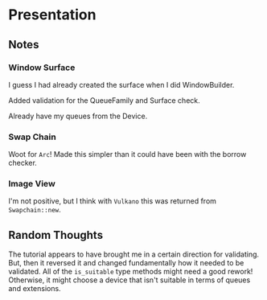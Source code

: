 # Presentation

## Notes

### Window Surface

I guess I had already created the surface when I did WindowBuilder.

Added validation for the QueueFamily and Surface check.

Already have my queues from the Device.

### Swap Chain

Woot for `Arc`! Made this simpler than it could have been with the borrow checker.

### Image View

I'm not positive, but I think with `Vulkano` this was returned from `Swapchain::new`.

## Random Thoughts

The tutorial appears to have brought me in a certain direction for validating.
But, then it reversed it and changed fundamentally how it needed to be validated.
All of the `is_suitable` type methods might need a good rework!
Otherwise, it might choose a device that isn't suitable in terms of queues and extensions.